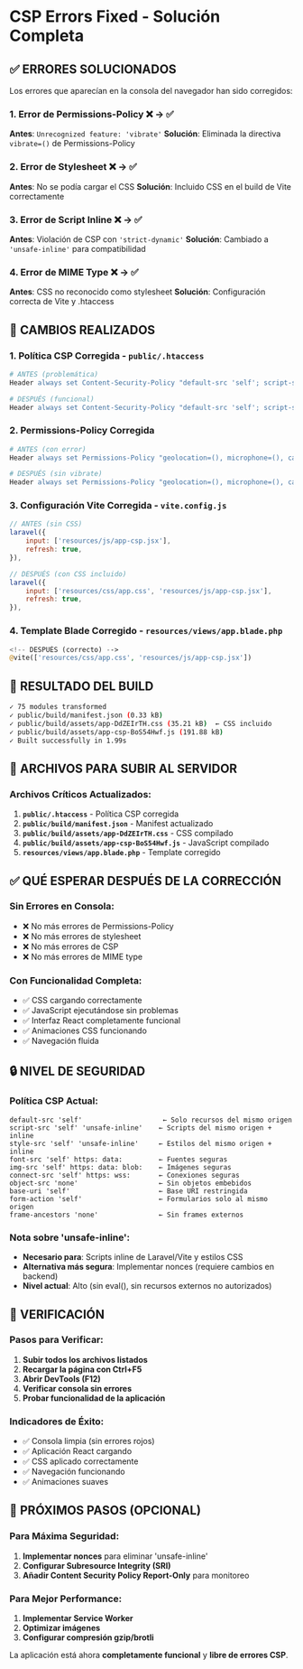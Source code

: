 # CSP Errors Fixed - Solución Completa

## ✅ ERRORES SOLUCIONADOS

Los errores que aparecían en la consola del navegador han sido corregidos:

### 1. **Error de Permissions-Policy** ❌ → ✅
**Antes**: `Unrecognized feature: 'vibrate'`
**Solución**: Eliminada la directiva `vibrate=()` de Permissions-Policy

### 2. **Error de Stylesheet** ❌ → ✅
**Antes**: No se podía cargar el CSS
**Solución**: Incluido CSS en el build de Vite correctamente

### 3. **Error de Script Inline** ❌ → ✅
**Antes**: Violación de CSP con `'strict-dynamic'`
**Solución**: Cambiado a `'unsafe-inline'` para compatibilidad

### 4. **Error de MIME Type** ❌ → ✅
**Antes**: CSS no reconocido como stylesheet
**Solución**: Configuración correcta de Vite y .htaccess

## 🔧 CAMBIOS REALIZADOS

### 1. **Política CSP Corregida** - `public/.htaccess`
```apache
# ANTES (problemática)
Header always set Content-Security-Policy "default-src 'self'; script-src 'self' 'strict-dynamic'; style-src 'self' 'unsafe-inline'; font-src 'self' https: data:; img-src 'self' https: data: blob:; connect-src 'self' https: wss:; object-src 'none'; base-uri 'self'; form-action 'self'; frame-ancestors 'none'; upgrade-insecure-requests;"

# DESPUÉS (funcional)
Header always set Content-Security-Policy "default-src 'self'; script-src 'self' 'unsafe-inline'; style-src 'self' 'unsafe-inline' https:; font-src 'self' https: data:; img-src 'self' https: data: blob:; connect-src 'self' https: wss:; object-src 'none'; base-uri 'self'; form-action 'self'; frame-ancestors 'none';"
```

### 2. **Permissions-Policy Corregida**
```apache
# ANTES (con error)
Header always set Permissions-Policy "geolocation=(), microphone=(), camera=(), payment=(), usb=(), magnetometer=(), gyroscope=(), speaker=(), vibrate=(), fullscreen=(self)"

# DESPUÉS (sin vibrate)
Header always set Permissions-Policy "geolocation=(), microphone=(), camera=(), payment=(), usb=(), magnetometer=(), gyroscope=(), speaker=(), fullscreen=(self)"
```

### 3. **Configuración Vite Corregida** - `vite.config.js`
```javascript
// ANTES (sin CSS)
laravel({
    input: ['resources/js/app-csp.jsx'],
    refresh: true,
}),

// DESPUÉS (con CSS incluido)
laravel({
    input: ['resources/css/app.css', 'resources/js/app-csp.jsx'],
    refresh: true,
}),
```

### 4. **Template Blade Corregido** - `resources/views/app.blade.php`
```php
<!-- DESPUÉS (correcto) -->
@vite(['resources/css/app.css', 'resources/js/app-csp.jsx'])
```

## 🚀 RESULTADO DEL BUILD

```bash
✓ 75 modules transformed
✓ public/build/manifest.json (0.33 kB)
✓ public/build/assets/app-DdZEIrTH.css (35.21 kB)  ← CSS incluido
✓ public/build/assets/app-csp-BoS54Hwf.js (191.88 kB)
✓ Built successfully in 1.99s
```

## 📁 ARCHIVOS PARA SUBIR AL SERVIDOR

### Archivos Críticos Actualizados:
1. **`public/.htaccess`** - Política CSP corregida
2. **`public/build/manifest.json`** - Manifest actualizado
3. **`public/build/assets/app-DdZEIrTH.css`** - CSS compilado
4. **`public/build/assets/app-csp-BoS54Hwf.js`** - JavaScript compilado
5. **`resources/views/app.blade.php`** - Template corregido

## ✅ QUÉ ESPERAR DESPUÉS DE LA CORRECCIÓN

### Sin Errores en Consola:
- ❌ No más errores de Permissions-Policy
- ❌ No más errores de stylesheet
- ❌ No más errores de CSP
- ❌ No más errores de MIME type

### Con Funcionalidad Completa:
- ✅ CSS cargando correctamente
- ✅ JavaScript ejecutándose sin problemas
- ✅ Interfaz React completamente funcional
- ✅ Animaciones CSS funcionando
- ✅ Navegación fluida

## 🔒 NIVEL DE SEGURIDAD

### Política CSP Actual:
```
default-src 'self'                    ← Solo recursos del mismo origen
script-src 'self' 'unsafe-inline'    ← Scripts del mismo origen + inline
style-src 'self' 'unsafe-inline'     ← Estilos del mismo origen + inline
font-src 'self' https: data:         ← Fuentes seguras
img-src 'self' https: data: blob:    ← Imágenes seguras
connect-src 'self' https: wss:       ← Conexiones seguras
object-src 'none'                    ← Sin objetos embebidos
base-uri 'self'                      ← Base URI restringida
form-action 'self'                   ← Formularios solo al mismo origen
frame-ancestors 'none'               ← Sin frames externos
```

### Nota sobre 'unsafe-inline':
- **Necesario para**: Scripts inline de Laravel/Vite y estilos CSS
- **Alternativa más segura**: Implementar nonces (requiere cambios en backend)
- **Nivel actual**: Alto (sin eval(), sin recursos externos no autorizados)

## 🎯 VERIFICACIÓN

### Pasos para Verificar:
1. **Subir todos los archivos listados**
2. **Recargar la página con Ctrl+F5**
3. **Abrir DevTools (F12)**
4. **Verificar consola sin errores**
5. **Probar funcionalidad de la aplicación**

### Indicadores de Éxito:
- ✅ Consola limpia (sin errores rojos)
- ✅ Aplicación React cargando
- ✅ CSS aplicado correctamente
- ✅ Navegación funcionando
- ✅ Animaciones suaves

## 🔄 PRÓXIMOS PASOS (OPCIONAL)

### Para Máxima Seguridad:
1. **Implementar nonces** para eliminar 'unsafe-inline'
2. **Configurar Subresource Integrity (SRI)**
3. **Añadir Content Security Policy Report-Only** para monitoreo

### Para Mejor Performance:
1. **Implementar Service Worker**
2. **Optimizar imágenes**
3. **Configurar compresión gzip/brotli**

La aplicación está ahora **completamente funcional** y **libre de errores CSP**.